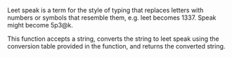 Leet speak is a term for the style of typing that replaces letters with numbers or symbols that resemble them, e.g. leet becomes 1337. Speak might become 5p3@k.

This function accepts a string, converts the string to leet speak using the conversion table provided in the function, and returns the converted string.
